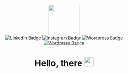 <div id="header" align="center">
  <img src="https://media.giphy.com/media/M9gbBd9nbDrOTu1Mqx/giphy.gif" width="100"/>
</div>

<div id="badges" align="center">
  <a href="https://www.linkedin.com/in/christian-patrick-a3a893134/" target="_blank" rel="noopener noreferrer">
    <img src="https://img.shields.io/badge/LinkedIn-blue?style=for-the-badge&logo=linkedin&logoColor=white" alt="LinkedIn Badge"/>
  </a>
  <a href="https://www.instagram.com/cs.gerald_patrick/" target="_blank" rel="noopener noreferrer">
    <img src="https://img.shields.io/badge/Instagram-ff69b4?style=for-the-badge&logo=instagram&logoColor=white" alt="Instagram Badge"/>
  </a>
  <a href="https://sancloversan.xyz/" target="_blank" rel="noopener noreferrer">
    <img src="https://img.shields.io/badge/Wordpress-green?style=for-the-badge&logo=wordpress&logoColor=white" alt="Wordpress Badge"/>
  </a>
  <a href="https://gitlab.com/sanCloverSan" target="_blank" rel="noopener noreferrer">
    <img src="https://img.shields.io/badge/Gitlab-yellow?style=for-the-badge&logo=gitlab&logoColor=white" alt="Wordpress Badge"/>
  </a>
  <br>
  <img src="https://komarev.com/ghpvc/?username=patChrisricktian&style=flat-square&color=brightgreen" alt="" align="center/>
  <br>
</div>

<div align="center">
   <h1>
     Hello, there
      <img src="https://media.giphy.com/media/hvRJCLFzcasrR4ia7z/giphy.gif" width="30px"/>
</h1>
</div>



<!--
**patChrisricktian/patChrisricktian** is a ✨ _special_ ✨ repository because its `README.md` (this file) appears on your GitHub profile.

Here are some ideas to get you started:

- 🔭 I’m currently working on ...
- 🌱 I’m currently learning ...
- 👯 I’m looking to collaborate on ...
- 🤔 I’m looking for help with ...
- 💬 Ask me about ...
- 📫 How to reach me: ...
- 😄 Pronouns: ...
- ⚡ Fun fact: ...
-->
